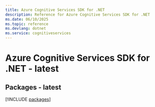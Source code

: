 ```yaml
---
title: Azure Cognitive Services SDK for .NET
description: Reference for Azure Cognitive Services SDK for .NET
ms.date: 06/10/2025
ms.topic: reference
ms.devlang: dotnet
ms.service: cognitiveservices
---
```

# Azure Cognitive Services SDK for .NET - latest
## Packages - latest
[!INCLUDE [packages](cognitive-services-index.md)]
